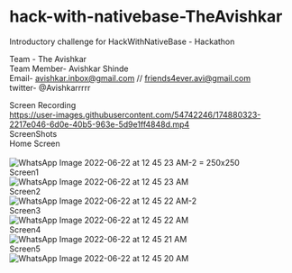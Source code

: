 # hack-with-nativebase-TheAvishkar

Introductory challenge for HackWithNativeBase - Hackathon

Team - The Avishkar <br />
Team Member- Avishkar Shinde <br />
Email- avishkar.inbox@gmail.com // friends4ever.avi@gmail.com <br />
twitter- @Avishkarrrrr <br />

Screen Recording <br />
https://user-images.githubusercontent.com/54742246/174880323-2217e046-6d0e-40b5-963e-5d9e1ff4848d.mp4 <br />
ScreenShots <br />
Home Screen <br />
<br />
![WhatsApp Image 2022-06-22 at 12 45 23 AM-2 = 250x250](https://user-images.githubusercontent.com/54742246/174880360-e9706a69-2902-46d0-9cd7-74b628e02323.jpeg)
<br />
Screen1
<br />
![WhatsApp Image 2022-06-22 at 12 45 23 AM](https://user-images.githubusercontent.com/54742246/174880362-3107319c-6da4-498e-ac43-85a1bc3503d8.jpeg)
<br />
Screen2
<br />
![WhatsApp Image 2022-06-22 at 12 45 22 AM-2](https://user-images.githubusercontent.com/54742246/174880367-21a8b777-8aae-431c-9ece-6bd31597447b.jpeg)
<br />
Screen3
<br />
![WhatsApp Image 2022-06-22 at 12 45 22 AM](https://user-images.githubusercontent.com/54742246/174880369-3e331aa4-bd38-4553-ae2c-525fb79b1632.jpeg)
<br />
Screen4
<br />
![WhatsApp Image 2022-06-22 at 12 45 21 AM](https://user-images.githubusercontent.com/54742246/174880371-e9c2ee94-4b00-461b-ae84-acc5a96813c3.jpeg)
<br />
Screen5
<br />
![WhatsApp Image 2022-06-22 at 12 45 20 AM](https://user-images.githubusercontent.com/54742246/174880376-1ce99109-f6a0-4110-a1d6-1f86b8486dc3.jpeg)

